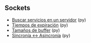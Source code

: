 ## Sockets

- [Buscar servicios en un servidor](https://github.com/mondeja/fullstack/tree/master/backend/src/012-protocolos_red/sockets/find_services) (py)
- [Tiempos de expiración](https://github.com/mondeja/fullstack/tree/master/backend/src/012-protocolos_red/sockets/timeout) (py)
- [Tamaños de buffer](https://github.com/mondeja/fullstack/tree/master/backend/src/012-protocolos_red/sockets/buffer_sizes) (py)
- [Sincronía <-> Asincronía](https://github.com/mondeja/fullstack/tree/master/backend/src/012-protocolos_red/sockets/async) (py)